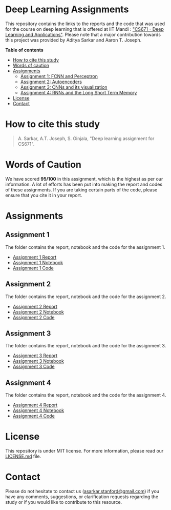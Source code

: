 # Deep Learning Assignments


This repository contains the links to the reports and the code that was used for the course on deep learning that is offered at IIT Mandi : ["CS671 - Deep Learning and Applications"](https://www.iitmandi.ac.in/academics/senate_courses/CS671.pdf). Please note that a major contribution towards this project was provided by Aditya Sarkar and Aaron T. Joseph.

**Table of contents**

* [How to cite this study](#how-to-cite-this-study)
* [Words of caution](#wordsofcaution)
* [Assignments](#assignments)
  * [Assignment 1: FCNN and Perceptron](#assignment1)
  * [Assignment 2: Autoencoders](#assignment2)
  * [Assignment 3: CNNs and its visualization](#assignment3)
  * [Assignment 4: RNNs and the Long Short Term Memory](#assignment4)
* [License](#license)
* [Contact](#contact)


# How to cite this study

> A. Sarkar, A.T. Joseph, S. Ginjala, "Deep learning assignment for CS671".

# Words of Caution

We have scored **95/100** in this assignment, which is the highest as per our information. A lot of efforts has been put into making the report and codes of these assignments. If you are taking certain parts of the code, please ensure that you cite it in your report.


# Assignments

## Assignment 1

The folder contains the report, notebook and the code for the assignment 1. 

* [Assignment 1 Report](https://github.com/aditya-sarkar441/Deep-Learning-CS671)
* [Assignment 1 Notebook](https://github.com/aditya-sarkar441/Deep-Learning-CS671)
* [Assignment 1 Code](https://github.com/aditya-sarkar441/Deep-Learning-CS671)


## Assignment 2

The folder contains the report, notebook and the code for the assignment 2.

* [Assignment 2 Report](https://github.com/aditya-sarkar441/Deep-Learning-CS671)
* [Assignment 2 Notebook](https://github.com/aditya-sarkar441/Deep-Learning-CS671)
* [Assignment 2 Code](https://github.com/aditya-sarkar441/Deep-Learning-CS671)

## Assignment 3

The folder contains the report, notebook and the code for the assignment 3.

* [Assignment 3 Report](https://github.com/aditya-sarkar441/Deep-Learning-CS671)
* [Assignment 3 Notebook](https://github.com/aditya-sarkar441/Deep-Learning-CS671)
* [Assignment 3 Code](https://github.com/aditya-sarkar441/Deep-Learning-CS671)

## Assignment 4

The folder contains the report, notebook and the code for the assignment 4.

* [Assignment 4 Report](https://github.com/aditya-sarkar441/Deep-Learning-CS671)
* [Assignment 4 Notebook](https://github.com/aditya-sarkar441/Deep-Learning-CS671)
* [Assignment 4 Code](https://github.com/aditya-sarkar441/Deep-Learning-CS671)

# License

This repository is under MIT license. For more information, please read our [LICENSE.md](LICENSE) file.


# Contact

Please do not hesitate to contact us (asarkar.stanford@gmail.com) if you have any comments, suggestions, or clarification requests regarding the study or if you would like to contribute to this resource.
